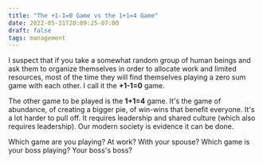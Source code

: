 ```yaml
---
title: "The +1-1=0 Game vs the 1+1=4 Game"
date: 2022-05-31T20:09:25-07:00
draft: false
tags: management
---
```

I suspect that if you take a somewhat random group of human beings
and ask them to organize themselves in order to
allocate work and limited resources, most of the time 
they will find themselves playing a zero sum game with each other. I call
it the **+1-1=0** game.

The other game to be played is the **1+1=4** game. It's the game
of abundance, of creating a bigger pie, of win-wins that benefit everyone.
It's a lot harder to pull off.
It requires leadership and shared culture (which also requires leadership).
Our modern society is evidence it can be done.

Which game are you playing? At work? With your spouse? Which game is
your boss playing? Your boss's boss?

